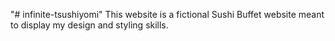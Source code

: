 "# infinite-tsushiyomi" 
This website is a fictional Sushi Buffet website meant to display my design and styling skills.